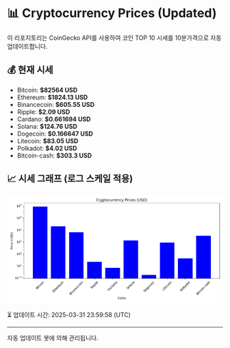 
# 📊 Cryptocurrency Prices (Updated)

이 리포지토리는 CoinGecko API를 사용하여 코인 TOP 10 시세를 10분가격으로 자동 업데이트합니다.

## 💰 현재 시세
- Bitcoin: **$82564 USD**
- Ethereum: **$1824.13 USD**
- Binancecoin: **$605.55 USD**
- Ripple: **$2.09 USD**
- Cardano: **$0.661694 USD**
- Solana: **$124.76 USD**
- Dogecoin: **$0.166647 USD**
- Litecoin: **$83.05 USD**
- Polkadot: **$4.02 USD**
- Bitcoin-cash: **$303.3 USD**

## 📈 시세 그래프 (로그 스케일 적용)
![Crypto Prices](crypto_prices.png)

⏳ 업데이트 시간: 2025-03-31 23:59:58 (UTC)

---
자동 업데이트 봇에 의해 관리됩니다.
